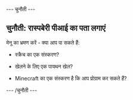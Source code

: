 \--- चुनौती \---

## चुनौती: रास्पबेरी पीआई का पता लगाएं

मेनू का भ्रमण करें - क्या आप पा सकते हैं:

+ स्क्रैच का एक संस्करण?

+ खेलने के लिए एक पायथन खेल?

+ Minecraft का एक संस्करण है कि आप प्रोग्राम कर सकते हैं?

\--- /चुनौती \---